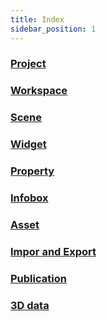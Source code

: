 ```yaml
---
title: Index
sidebar_position: 1
---
```


### [Project](/user-manual/project-and-workspace/project/overview)
### [Workspace](/user-manual/project-and-workspace/workspace/overview)
### [Scene](/user-manual/scene/ideas-of-scene)
### [Widget](/user-manual/widget/overview)
### [Property](/user-manual/property/overview)
### [Infobox](/user-manual/infobox/overview)
### [Asset](user-manual/Asset/overview)
### [Impor and Export](/user-manual/import-and-export/importing-kml-geojson-and-gis-data)
### [Publication](/user-manual/publication/overview)
### [3D data](/user-manual/three-d-data/3d-model)



